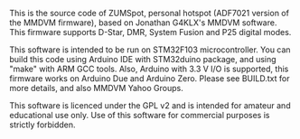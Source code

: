 This is the source code of ZUMSpot, personal hotspot (ADF7021 version of the MMDVM firmware), based on Jonathan G4KLX's MMDVM software. This firmware supports D-Star, DMR, System Fusion and P25 digital modes. 

This software is intended to be run on STM32F103 microcontroller. You can build this code using Arduino IDE with STM32duino package, and using "make" with ARM GCC tools. Also, Arduino with 3.3 V I/O is supported, this firmware works on Arduino Due and Arduino Zero. Please see BUILD.txt for more details, and also MMDVM Yahoo Groups.

This software is licenced under the GPL v2 and is intended for amateur and educational use only. Use of this software for commercial purposes is strictly forbidden.

